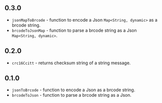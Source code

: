 ## 0.3.0
- `jsonMapToBrcode` - function to encode a Json `Map<String, dynamic>` as a brcode string.
- `brcodeToJsonMap` - function to parse a brcode string as a Json `Map<String, dynamic>`.

## 0.2.0
- `crc16Ccitt` - returns checksum string of a string message.

## 0.1.0
- `jsonToBrcode` - function to encode a Json as a brcode string.
- `brcodeToJson` - function to parse a brcode string as a Json.
